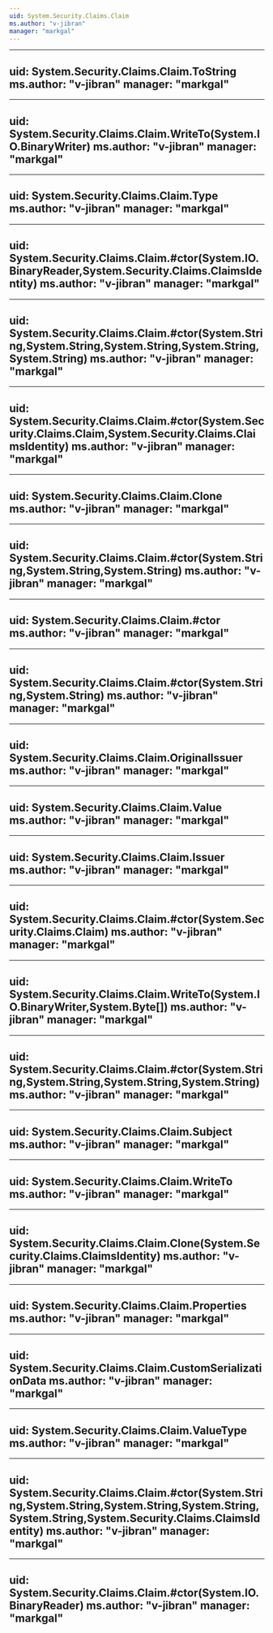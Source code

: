 ```yaml
---
uid: System.Security.Claims.Claim
ms.author: "v-jibran"
manager: "markgal"
---
```


---
uid: System.Security.Claims.Claim.ToString
ms.author: "v-jibran"
manager: "markgal"
---

---
uid: System.Security.Claims.Claim.WriteTo(System.IO.BinaryWriter)
ms.author: "v-jibran"
manager: "markgal"
---

---
uid: System.Security.Claims.Claim.Type
ms.author: "v-jibran"
manager: "markgal"
---

---
uid: System.Security.Claims.Claim.#ctor(System.IO.BinaryReader,System.Security.Claims.ClaimsIdentity)
ms.author: "v-jibran"
manager: "markgal"
---

---
uid: System.Security.Claims.Claim.#ctor(System.String,System.String,System.String,System.String,System.String)
ms.author: "v-jibran"
manager: "markgal"
---

---
uid: System.Security.Claims.Claim.#ctor(System.Security.Claims.Claim,System.Security.Claims.ClaimsIdentity)
ms.author: "v-jibran"
manager: "markgal"
---

---
uid: System.Security.Claims.Claim.Clone
ms.author: "v-jibran"
manager: "markgal"
---

---
uid: System.Security.Claims.Claim.#ctor(System.String,System.String,System.String)
ms.author: "v-jibran"
manager: "markgal"
---

---
uid: System.Security.Claims.Claim.#ctor
ms.author: "v-jibran"
manager: "markgal"
---

---
uid: System.Security.Claims.Claim.#ctor(System.String,System.String)
ms.author: "v-jibran"
manager: "markgal"
---

---
uid: System.Security.Claims.Claim.OriginalIssuer
ms.author: "v-jibran"
manager: "markgal"
---

---
uid: System.Security.Claims.Claim.Value
ms.author: "v-jibran"
manager: "markgal"
---

---
uid: System.Security.Claims.Claim.Issuer
ms.author: "v-jibran"
manager: "markgal"
---

---
uid: System.Security.Claims.Claim.#ctor(System.Security.Claims.Claim)
ms.author: "v-jibran"
manager: "markgal"
---

---
uid: System.Security.Claims.Claim.WriteTo(System.IO.BinaryWriter,System.Byte[])
ms.author: "v-jibran"
manager: "markgal"
---

---
uid: System.Security.Claims.Claim.#ctor(System.String,System.String,System.String,System.String)
ms.author: "v-jibran"
manager: "markgal"
---

---
uid: System.Security.Claims.Claim.Subject
ms.author: "v-jibran"
manager: "markgal"
---

---
uid: System.Security.Claims.Claim.WriteTo
ms.author: "v-jibran"
manager: "markgal"
---

---
uid: System.Security.Claims.Claim.Clone(System.Security.Claims.ClaimsIdentity)
ms.author: "v-jibran"
manager: "markgal"
---

---
uid: System.Security.Claims.Claim.Properties
ms.author: "v-jibran"
manager: "markgal"
---

---
uid: System.Security.Claims.Claim.CustomSerializationData
ms.author: "v-jibran"
manager: "markgal"
---

---
uid: System.Security.Claims.Claim.ValueType
ms.author: "v-jibran"
manager: "markgal"
---

---
uid: System.Security.Claims.Claim.#ctor(System.String,System.String,System.String,System.String,System.String,System.Security.Claims.ClaimsIdentity)
ms.author: "v-jibran"
manager: "markgal"
---

---
uid: System.Security.Claims.Claim.#ctor(System.IO.BinaryReader)
ms.author: "v-jibran"
manager: "markgal"
---
